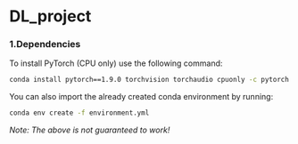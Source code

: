 # DL_project

### 1.Dependencies
To install PyTorch (CPU only) use the following command:
```bash
conda install pytorch==1.9.0 torchvision torchaudio cpuonly -c pytorch
```
You can also import the already created conda environment by running:
```bash
conda env create -f environment.yml
```
*Note: The above is not guaranteed to work!*
